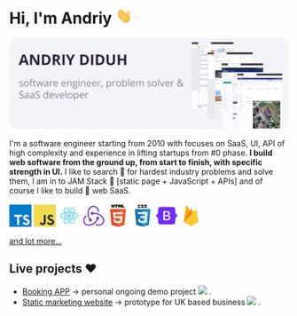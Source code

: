 # Hi, I'm Andriy <img src="https://raw.githubusercontent.com/AndriyDiduh/AndriyDiduh/master/wave.gif" width="30px"> 
[<img src="https://raw.githubusercontent.com/AndriyDiduh/AndriyDiduh/master/head-github-banner-2-silver-andriy-diduh.png">](https://andriydiduh.netlify.app)

I'm a software engineer starting from 2010 with focuses on SaaS, UI, API of high complexity and experience in lifting startups from #0 phase.
<strong>I build web software from the ground up, from start to finish, with specific strength in UI.</strong>
I like to search 🔭 for hardest industry problems and solve them, I am in to JAM Stack :doughnut: [static page + JavaScript + APIs] and of course I like to build :hospital: web SaaS. 
<br />
<br />
<code><img height="40" src="https://raw.githubusercontent.com/github/explore/80688e429a7d4ef2fca1e82350fe8e3517d3494d/topics/typescript/typescript.png"></code>
<code><img height="40" src="https://raw.githubusercontent.com/github/explore/80688e429a7d4ef2fca1e82350fe8e3517d3494d/topics/javascript/javascript.png"></code>
<code><img height="40" src="https://raw.githubusercontent.com/github/explore/80688e429a7d4ef2fca1e82350fe8e3517d3494d/topics/react/react.png"></code>
<code><img height="40" src="https://raw.githubusercontent.com/github/explore/80688e429a7d4ef2fca1e82350fe8e3517d3494d/topics/redux/redux.png"></code>
<code><img height="40" src="https://raw.githubusercontent.com/github/explore/80688e429a7d4ef2fca1e82350fe8e3517d3494d/topics/html/html.png"></code>
<code><img height="40" src="https://raw.githubusercontent.com/github/explore/80688e429a7d4ef2fca1e82350fe8e3517d3494d/topics/css/css.png"></code>
<img src="https://raw.githubusercontent.com/devicons/devicon/master/icons/bootstrap/bootstrap-plain.svg" alt="bootstrap" width="40" height="40" />
<code><img height="40" src="https://raw.githubusercontent.com/github/explore/80688e429a7d4ef2fca1e82350fe8e3517d3494d/topics/firebase/firebase.png"></code>

[and lot more...](https://andriydiduh.netlify.app/hard-skills/)

## Live projects :heart:
- <a href="https://booking-app-project.netlify.app/" target="_blank">Booking APP</a> → personal ongoing demo project <img src="https://booking-app-project.netlify.app/components/utils/Copyright/android-icon-192x192.png" width="25" /> .
- <a href="https://rehab-my-patient-project.netlify.app/" target="_blank"> Static marketing website</a> → prototype for UK based business <img src="https://rehab-my-patient-project.netlify.app/components/utils/Copyright/android-icon-192x192.png" width="20" /> .
<br />
